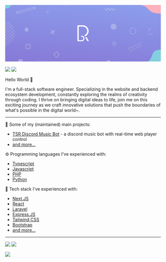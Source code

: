 [![The Skinny Rat's GitHub Banner](./assets/banner.png)](https://nyrat.id)

[![](https://img.shields.io/static/v1?message=Ko-Fi&logo=ko-fi&labelColor=555555&logoColor=FF8E8E&color=ff5f5f&label=%20&style=for-the-badge)](https://ko-fi.com/TheSkinnyRat)
[![](https://img.shields.io/static/v1?message=trakteer&logo=ko-fi&labelColor=555555&logoColor=FF8E8E&color=D54848&label=%20&style=for-the-badge)](https://trakteer.id/TheSkinnyRat)
<!--
[![](https://img.shields.io/static/v1?message=Buy%20me%20a%20coffee&logo=buymeacoffee&labelColor=555555&logoColor=ffba00&color=FFDD00&label=%20&style=for-the-badge)](https://www.buymeacoffee.com/TheSkinnyRat)
[![](https://img.shields.io/static/v1?message=Saweria&logo=ko-fi&labelColor=555555&logoColor=ffba00&color=857b7b&label=%20&style=for-the-badge)](https://saweria.co/TheSkinnyRat)
-->

Hello World 👋

I'm a full-stack software engineer. Specializing in the website and backend ecosystem development, constantly exploring the realms of creativity through coding. I thrive on bringing digital ideas to life, join me on this exciting journey as we craft innovative solutions that push the boundaries of what's possible in the digital world~.

---

🚀 Some of my (maintained) main projects:
- [TSR Discord Music Bot](https://bot.theskinnyrat.com) - a discord music bot with real-time web player control
- [and more...](https://github.com/TheSkinnyRat?tab=repositories)

⚙️ Programming languages I've experienced with:
- [Typescript](https://typescriptlang.org)
- [Javascript](https://javascript.com)
- [PHP](https://php.net)
- [Python](https://python.org)

🔧 Tech stack I've experienced with:
- [Next.JS](https://nextjs.org)
- [React](https://react.dev)
- [Laravel](https://laravel.com)
- [Express.JS](https://expressjs.com)
- [Tailwind CSS](https://tailwindcss.com)
- [Bootstrap](https://getbootstrap.com)
- [and more...](https://github.com/TheSkinnyRat?tab=repositories)

---

[![](https://img.shields.io/badge/linkedin-%230077B5.svg?&style=for-the-badge&logo=linkedin&logoColor=white)](https://linkedin.com/in/purwa-sabrang-ramadhan-3bb28a18b/)
[![](https://img.shields.io/badge/instagram-%23E4405F.svg?&style=for-the-badge&logo=instagram&logoColor=white)](https://instagram.com/The.Skinny.Rat/)

[![](https://visitor-badge.laobi.icu/badge?page_id=theskinnyrat.theskinnyrat)](https://github.com/TheSkinnyRat)
